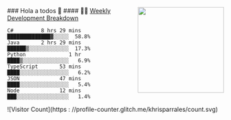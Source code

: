 <img align='right' src='https://user-images.githubusercontent.com/5713670/87202985-820dcb80-c2b6-11ea-9f56-7ec461c497c3.gif' width='200"'>
### Hola a todos 👋
#### 🏊‍♂️ <a href="https://gist.github.com/tw93/7854aac61f991ef4e7ae7b8440e4fdc6" target="_blank">Weekly Development Breakdown</a>

<!-- code_time starts -->

```text
C#         8 hrs 29 mins  ██████████████▓░░░░░  58.8%
Java       2 hrs 29 mins  ██████▒░░░░░░░░░░░░░  17.3%
Python              1 hr  ████▒░░░░░░░░░░░░░░░   6.9%
TypeScript       53 mins  ████░░░░░░░░░░░░░░░░   6.2%
JSON             47 mins  ████░░░░░░░░░░░░░░░░   5.4%
Node             12 mins  ███░░░░░░░░░░░░░░░░░   1.4%
```
![Visitor Count](https : //profile-counter.glitch.me/khrisparrales/count.svg)


<!-- code_time ends -->
<!--
**khrisparrales/khrisparrales** is a ✨ _special_ ✨ repository because its `README.md` (this file) appears on your GitHub profile.

Here are some ideas to get you started:

- 🔭 I’m currently working on ...
- 🌱 I’m currently learning ...
- 👯 I’m looking to collaborate on ...
- 🤔 I’m looking for help with ...
- 💬 Ask me about ...
- 📫 How to reach me: ...
- 😄 Pronouns: ...
- ⚡ Fun fact: ...
-->
